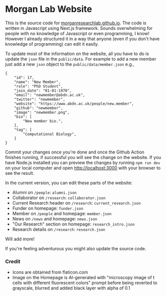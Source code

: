 # Morgan Lab Website

This is the source code for [morganresearchlab.github.io](https://morganresearchlab.github.io/). The code is written in Javascript using Next.js framework. Sounds overwhelming for people with no knowledge of Javascript or even programming, I know! However I already structured it in a way that anyone (even if you don't have knowledge of programming) can edit it easily.

To update most of the information on the website, all you have to do is update the `json` file in the `public/data`. For example to add a new member just add a new `json` object to the `public/data/member.json` e.g.,
```
{
    "id": 17,
    "name": "New Member",
    "role": "PhD Student",
    "join_date": "01-01-1970",
    "email": "newmember@abdn.ac.uk",
    "twitter": "newmember",
    "website": "https://www.abdn.ac.uk/people/new.member",
    "github": "newmember",
    "image": "newmember.png",
    "bio": [
        "New member bio.",
    ],
    "tag": [
        "Computational Biology",
    ]
}
```
Commit your changes once you're done and once the Github Action finishes running, if successful you will see the change on the website. If you have Node.js installed you can preview the changes by running `npm run dev` on your local computer and open [http://localhost:3000](http://localhost:3000) with your browser to see the result.

In the current version, you can edit these parts of the website:
- Alumni on `/people`: `alumni.json`
- Collaborator on `/research`: `collaborator.json`
- Current Research header on `/research`: `current_research.json`
- Funder on homepage: `funder.json`
- Member on `/people` and homepage: `member.json`
- News on `/news` and homepage: `news.json`
- "Our Research" section on homepage: `research_intro.json`
- Research details on `/research`: `research.json`

Will add more!

If you're feeling adventurous you might also update the source code.

### Credit
- Icons are obtained from flaticon.com
- Image on the Homepage is AI-generated with "microscopy image of t cells with different fluorescent colors" prompt before being reverted to grayscale, blurred and added black layer with alpha of 0.1
